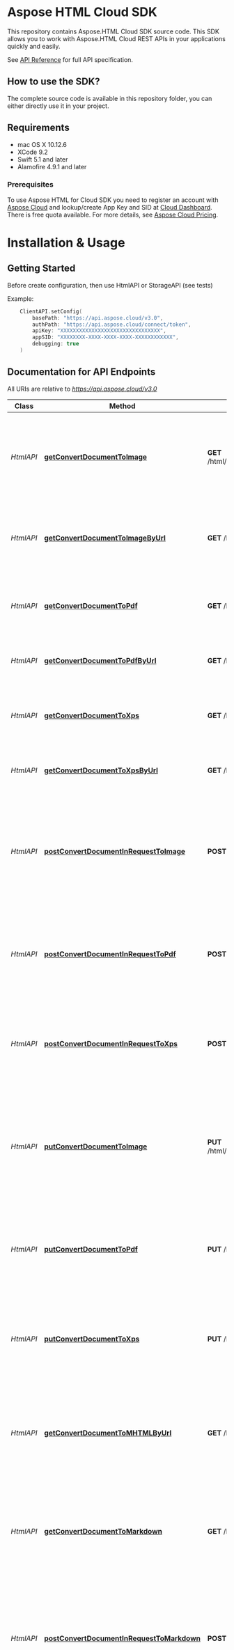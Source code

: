 # Aspose HTML Cloud SDK 

This repository contains Aspose.HTML Cloud SDK source code. This SDK allows you to work with Aspose.HTML Cloud REST APIs in your applications quickly and easily.

See [API Reference](https://apireference.aspose.cloud/html/) for full API specification.

## How to use the SDK?
The complete source code is available in this repository folder, you can either directly use it in your project.

## Requirements
- mac OS X 10.12.6
- XCode 9.2
- Swift 5.1 and later   
- Alamofire 4.9.1 and later

### Prerequisites

To use Aspose HTML for Cloud SDK you need to register an account with [Aspose Cloud](https://www.aspose.cloud/) and lookup/create App Key and SID at [Cloud Dashboard](https://dashboard.aspose.cloud/#/apps). There is free quota available. For more details, see [Aspose Cloud Pricing](https://purchase.aspose.cloud/pricing).


# Installation & Usage

## Getting Started

Before create configuration, then use HtmlAPI or StorageAPI (see tests)   

Example:   
```swift
    ClientAPI.setConfig(
        basePath: "https://api.aspose.cloud/v3.0", 
        authPath: "https://api.aspose.cloud/connect/token", 
        apiKey: "XXXXXXXXXXXXXXXXXXXXXXXXXXXXXXXX", 
        appSID: "XXXXXXXX-XXXX-XXXX-XXXX-XXXXXXXXXXXX", 
        debugging: true
    )
```

## Documentation for API Endpoints

All URIs are relative to *https://api.aspose.cloud/v3.0*

Class | Method | HTTP request | Description
------------ | ------------- | ------------- | ------------
*HtmlAPI* | [**getConvertDocumentToImage**](docs/ConversionApi.md#getConvertDocumentToImage) | **GET** /html/{name}/convert/image/{outFormat} | Convert the HTML document from the storage by its name to the specified image format.
*HtmlAPI* | [**getConvertDocumentToImageByUrl**](docs/ConversionApi.md#getConvertDocumentToImageByUrl) | **GET** /html/convert/image/{outFormat} | Convert the HTML page from the web by its URL to the specified image format.
*HtmlAPI* | [**getConvertDocumentToPdf**](docs/ConversionApi.md#getConvertDocumentToPdf) | **GET** /html/{name}/convert/pdf | Convert the HTML document from the storage by its name to PDF.
*HtmlAPI* | [**getConvertDocumentToPdfByUrl**](docs/ConversionApi.md#getConvertDocumentToPdfByUrl) | **GET** /html/convert/pdf | Convert the HTML page from the web by its URL to PDF.
*HtmlAPI* | [**getConvertDocumentToXps**](docs/ConversionApi.md#getConvertDocumentToXps) | **GET** /html/{name}/convert/xps | Convert the HTML document from the storage by its name to XPS.
*HtmlAPI* | [**getConvertDocumentToXpsByUrl**](docs/ConversionApi.md#getConvertDocumentToXpsByUrl) | **GET** /html/convert/xps | Convert the HTML page from the web by its URL to XPS.
*HtmlAPI* | [**postConvertDocumentInRequestToImage**](docs/ConversionApi.md#postConvertDocumentInRequestToImage) | **POST** /html/convert/image/{outFormat} | Converts the HTML document (in request content) to the specified image format and uploads resulting file to storage.
*HtmlAPI* | [**postConvertDocumentInRequestToPdf**](docs/ConversionApi.md#postConvertDocumentInRequestToPdf) | **POST** /html/convert/pdf | Converts the HTML document (in request content) to PDF and uploads resulting file to storage.
*HtmlAPI* | [**postConvertDocumentInRequestToXps**](docs/ConversionApi.md#postConvertDocumentInRequestToXps) | **POST** /html/convert/xps | Converts the HTML document (in request content) to XPS and uploads resulting file to storage.
*HtmlAPI* | [**putConvertDocumentToImage**](docs/ConversionApi.md#putConvertDocumentToImage) | **PUT** /html/{name}/convert/image/{outFormat} | Converts the HTML document (located on storage) to the specified image format and uploads resulting file to storage.
*HtmlAPI* | [**putConvertDocumentToPdf**](docs/ConversionApi.md#putConvertDocumentToPdf) | **PUT** /html/{name}/convert/pdf | Converts the HTML document (located on storage) to PDF and uploads resulting file to storage.
*HtmlAPI* | [**putConvertDocumentToXps**](docs/ConversionApi.md#putConvertDocumentToXps) | **PUT** /html/{name}/convert/xps | Converts the HTML document (located on storage) to XPS and uploads resulting file to storage.
*HtmlAPI* | [**getConvertDocumentToMHTMLByUrl**](docs/ConversionApi.md#getConvertDocumentToMHTMLByUrl) | **GET** /html/convert/mhtml | Converts the HTML page from Web by its URL to MHTML returns resulting file in response content.
*HtmlAPI* | [**getConvertDocumentToMarkdown**](docs/ConversionApi.md#getConvertDocumentToMarkdown) | **GET** /html/{name}/convert/md | Converts the HTML document (located on storage) to Markdown and returns resulting file in response content.
*HtmlAPI* | [**postConvertDocumentInRequestToMarkdown**](docs/ConversionApi.md#postConvertDocumentInRequestToMarkdown) | **POST** /html/convert/md | Converts the HTML document (in request content) to Markdown and uploads resulting file to storage by specified path.
*HtmlAPI* | [**putConvertDocumentToMarkdown**](docs/ConversionApi.md#putConvertDocumentToMarkdown) | **PUT** /html/{name}/convert/md | Converts the HTML document (located on storage) to Markdown and uploads resulting file to storage by specified path.
*HtmlAPI* | [**getConvertMarkdownToHtml**](docs/ImportApi.md#getConvertMarkdownToHtml) | **GET** /html/{name}/import/md | Converts the Markdown document (located on storage) to HTML and returns resulting file in response content.
*HtmlAPI* | [**postConvertMarkdownInRequestToHtml**](docs/ImportApi.md#postConvertMarkdownInRequestToHtml) | **POST** /html/import/md | Converts the Markdown document (in request content) to HTML and uploads resulting file to storage by specified path.
*HtmlAPI* | [**putConvertMarkdownToHtml**](docs/ImportApi.md#putConvertMarkdownToHtml) | **PUT** /html/{name}/import/md | Converts the Markdown document (located on storage) to HTML and uploads resulting file to storage by specified path.
*HtmlAPI* | [**getDocumentByUrl**](docs/DocumentApi.md#getDocumentByUrl) | **GET** /html/download | Return all HTML page with linked resources packaged as a ZIP archive by the source page URL.
*HtmlAPI* | [**getDocumentFragmentByXPath**](docs/DocumentApi.md#getDocumentFragmentByXPath) | **GET** /html/{name}/fragments/{outFormat} | Return list of HTML fragments matching the specified XPath query.
*HtmlAPI* | [**getDocumentFragmentByXPathByUrl**](docs/DocumentApi.md#getDocumentFragmentByXPathByUrl) | **GET** /html/fragments/{outFormat} | Return list of HTML fragments matching the specified XPath query by the source page URL.
*HtmlAPI* | [**getDocumentFragmentsByCSSSelector**](docs/DocumentApi.md#getDocumentFragmentsByCSSSelector) | **GET** /html/{name}/fragments/css/{outFormat} | Return list of HTML fragments matching the specified CSS selector.
*HtmlAPI* | [**getDocumentFragmentsByCSSSelectorByUrl**](docs/DocumentApi.md#getDocumentFragmentsByCSSSelectorByUrl) | **GET** /html/fragments/css/{outFormat} | Return list of HTML fragments matching the specified CSS selector by the source page URL.
*HtmlAPI* | [**getDocumentImages**](docs/DocumentApi.md#getDocumentImages) | **GET** /html/{name}/images/all | Return all HTML document images packaged as a ZIP archive.
*HtmlAPI* | [**getDocumentImagesByUrl**](docs/DocumentApi.md#getDocumentImagesByUrl) | **GET** /html/images/all | Return all HTML page images packaged as a ZIP archive by the source page URL.
*HtmlAPI* | [**getMergeHtmlTemplate**](docs/TemplateMergeApi.md#getMergeHtmlTemplate) | **GET** /html/{templateName}/merge | Populate HTML document template with data located as a file in the storage.
*HtmlAPI* | [**postMergeHtmlTemplate**](docs/TemplateMergeApi.md#postMergeHtmlTemplate) | **POST** /html/{templateName}/merge | Populate HTML document template with data from the request body. Result document will be saved to storage.
*HtmlAPI* | [**getSeoWarning**](docs/SeoApi.md#getSeoWarning) | **GET** /html/seo | Page analysis and return SEO warnings in json format.
*HtmlAPI* | [**getHtmlWarning**](docs/SeoApi.md#getHtmlWarning) | **GET** /html/validator | Checks the markup validity of Web documents in HTML, XHTML, etc.and return in json format.


## Documentation For Authorization

## oauth

- **Type**: OAuth2
- **Flow**: application
- **Authorization URL**: "https://api.aspose.cloud/connect/token"
- **Scopes**: N/A

### Examples
Test uses StorageApi for upload(download) file to(from) remote storage. 

## Documentation for Storage API Endpoints

All URIs are relative to *https://api.aspose.cloud/v3.0*

Class | Method | HTTP request | Description
------------ | ------------- | ------------- | -------------
*StorageAPI* | [**copyFile**](docs/FileApi.md#copyFile) | **PUT** /html/storage/file/copy/{srcPath} | Copy file
*StorageAPI* | [**deleteFile**](docs/FileApi.md#deleteFile) | **DELETE** /html/storage/file/{path} | Delete file
*StorageAPI* | [**downloadFile**](docs/FileApi.md#downloadFile) | **GET** /html/storage/file/{path} | Download file
*StorageAPI* | [**moveFile**](docs/FileApi.md#moveFile) | **PUT** /html/storage/file/move/{srcPath} | Move file
*StorageAPI* | [**uploadFile**](docs/FileApi.md#uploadFile) | **PUT** /html/storage/file/{path} | Upload file
*StorageAPI* | [**copyFolder**](docs/FolderApi.md#copyFolder) | **PUT** /html/storage/folder/copy/{srcPath} | Copy folder
*StorageAPI* | [**createFolder**](docs/FolderApi.md#createFolder) | **PUT** /html/storage/folder/{path} | Create the folder
*StorageAPI* | [**deleteFolder**](docs/FolderApi.md#deleteFolder) | **DELETE** /html/storage/folder/{path} | Delete folder
*StorageAPI* | [**getFilesList**](docs/FolderApi.md#getFilesList) | **GET** /html/storage/folder/{path} | Get all files and folders within a folder
*StorageAPI* | [**moveFolder**](docs/FolderApi.md#moveFolder) | **PUT** /html/storage/folder/move/{srcPath} | Move folder
*StorageAPI* | [**getDiscUsage**](docs/StorageApi.md#getDiscUsage) | **GET** /html/storage/disc | Get disc usage
*StorageAPI* | [**getFileVersions**](docs/StorageApi.md#getFileVersions) | **GET** /html/storage/version/{path} | Get file versions
*StorageAPI* | [**objectExists**](docs/StorageApi.md#objectExists) | **GET** /html/storage/exist/{path} | Check if file or folder exists
*StorageAPI* | [**storageExists**](docs/StorageApi.md#storageExists) | **GET** /html/storage/{storageName}/exist | Check if storage exists


## Documentation for Models

 - [DiscUsage](docs/DiscUsage.md)
 - [ErrorDetails](docs/ErrorDetails.md)
 - [FilesList](docs/FilesList.md)
 - [FilesUploadResult](docs/FilesUploadResult.md)
 - [FileVersion](docs/FileVersion.md)
 - [FileVersions](docs/FileVersions.md)
 - [ModelError](docs/ModelError.md)
 - [ObjectExist](docs/ObjectExist.md)
 - [StorageExist](docs/StorageExist.md)
 - [StorageFile](docs/StorageFile.md)


[Tests](./Tests/AsposeHtmlTests/) contain various examples of using the Aspose.HTML and Aspose.Storage SDK.
